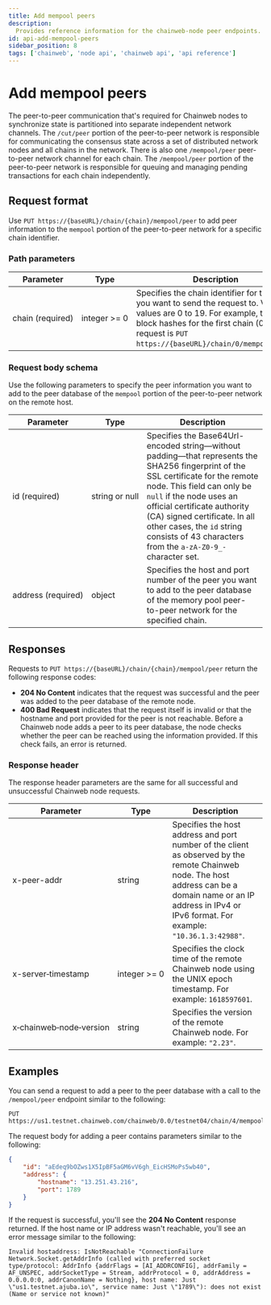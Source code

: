 ```yaml
---
title: Add mempool peers
description:
  Provides reference information for the chainweb-node peer endpoints.
id: api-add-mempool-peers
sidebar_position: 8
tags: ['chainweb', 'node api', 'chainweb api', 'api reference']
---
```


# Add mempool peers

The peer-to-peer communication that's required for Chainweb nodes to synchronize state is partitioned into separate independent network channels. 
The `/cut/peer` portion of the peer-to-peer network is responsible for communicating the consensus state across a set of distributed network nodes and all chains in the network.
There is also one `/mempool/peer` peer-to-peer network channel for each chain. 
The `/mempool/peer` portion of the peer-to-peer network is responsible for queuing and managing pending transactions for each chain independently. 

## Request format

Use `PUT https://{baseURL}/chain/{chain}/mempool/peer` to add peer information to the `mempool` portion of the peer-to-peer network for a specific chain identifier.

### Path parameters

| Parameter | Type | Description
| --------- | ---- | -----------
| chain&nbsp;(required) | integer&nbsp;>=&nbsp;0 | Specifies the chain identifier for the chain you want to send the request to. Valid values are 0 to 19. For example, to get block hashes for the first chain (0), the request is `PUT https://{baseURL}/chain/0/mempool/peer`.

### Request body schema

Use the following parameters to specify the peer information you want to add to the peer database of the `mempool` portion of the peer-to-peer network on the remote host.

| Parameter | Type | Description
| --------- | ---- | -----------
| id&nbsp;(required) | string&nbsp;or&nbsp;null | Specifies the Base64Url-encoded string—without padding—that represents the SHA256 fingerprint of the SSL certificate for the remote node. This field can only be `null` if the node uses an official certificate authority (CA) signed certificate. In all other cases, the `id` string consists of 43 characters from the `a-zA-Z0-9_-` character set.
| address&nbsp;(required) | object | Specifies the host and port number of the peer you want to add to the peer database of the memory pool peer-to-peer network for the specified chain.

## Responses

Requests to `PUT https://{baseURL}/chain/{chain}/mempool/peer` return the following response codes:

- **204 No Content** indicates that the request was successful and the peer was added to the peer database of the remote node.
- **400 Bad Request** indicates that the request itself is invalid or that the hostname and port provided for the peer is not reachable. Before a Chainweb node adds a peer to its peer database, the node checks whether the peer can be reached using the information provided. If this check fails, an error is returned.

### Response header

The response header parameters are the same for all successful and unsuccessful Chainweb node requests.

| Parameter | Type | Description
| --------- | ---- | -----------
| x-peer-addr | string | Specifies the host address and port number of the client as observed by the remote Chainweb node. The host address can be a domain name or an IP address in IPv4 or IPv6 format. For example: `"10.36.1.3:42988"`.
| x-server&#8209;timestamp | integer&nbsp;>=&nbsp;0 | Specifies the clock time of the remote Chainweb node using the UNIX epoch timestamp. For example: `1618597601`.
| x&#8209;chainweb&#8209;node&#8209;version	| string | Specifies the version of the remote Chainweb node. For example: `"2.23"`.

## Examples

You can send a request to add a peer to the peer database with a call to the `/mempool/peer` endpoint similar to the following:

```Postman
PUT https://us1.testnet.chainweb.com/chainweb/0.0/testnet04/chain/4/mempool/peer`
```

The request body for adding a peer contains parameters similar to the following:

```json
{
    "id": "aEdeq9bOZws1X5IpBF5aGM6vV6gh_EicHSMoPs5wb40",
    "address": {
        "hostname": "13.251.43.216",
        "port": 1789
    }
}
```

If the request is successful, you'll see the **204 No Content** response returned.
If the host name or IP address wasn't reachable, you'll see an error message similar to the following:

```text
Invalid hostaddress: IsNotReachable "ConnectionFailure Network.Socket.getAddrInfo (called with preferred socket type/protocol: AddrInfo {addrFlags = [AI_ADDRCONFIG], addrFamily = AF_UNSPEC, addrSocketType = Stream, addrProtocol = 0, addrAddress = 0.0.0.0:0, addrCanonName = Nothing}, host name: Just \"us1.testnet.ajuba.io\", service name: Just \"1789\"): does not exist (Name or service not known)"
```
